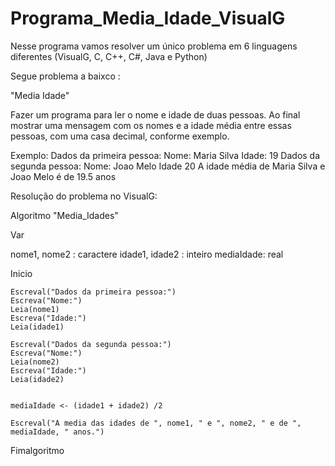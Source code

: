 # Programa_Media_Idade_VisualG
Nesse programa vamos resolver um único problema em 6 linguagens diferentes (VisualG, C, C++, C#, Java e Python)


Segue problema a baixco :

"Media Idade"

Fazer um programa para ler o nome e idade de duas pessoas. Ao final mostrar uma mensagem com os nomes e a idade média entre essas pessoas, com uma casa decimal, conforme exemplo.

Exemplo:
Dados da primeira pessoa:
Nome: Maria Silva
Idade: 19
Dados da segunda pessoa:
Nome: Joao Melo
Idade 20
A idade média de Maria Silva e Joao Melo é de 19.5 anos


Resolução do problema no VisualG:

Algoritmo "Media_Idades"

Var

nome1, nome2 : caractere
idade1, idade2 : inteiro
mediaIdade: real


Inicio


    Escreval("Dados da primeira pessoa:")
    Escreva("Nome:")
    Leia(nome1)
    Escreva("Idade:")
    Leia(idade1)
    
    Escreval("Dados da segunda pessoa:")
    Escreva("Nome:")
    Leia(nome2)
    Escreva("Idade:")
    Leia(idade2)
    
    
    mediaIdade <- (idade1 + idade2) /2
    
    Escreval("A media das idades de ", nome1, " e ", nome2, " e de ", mediaIdade, " anos.")
    

Fimalgoritmo

